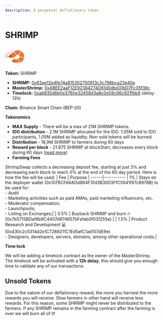 ```yaml
---
description: A perpetual deflationary token
---
```


# SHRIMP

![SHRIMP Logo](../.gitbook/assets/shrimp.svg)

**Token:** SHRIMP

- **SHRIMP:** [0x62ee12e4fe74a815302750913c3c796bca23e40e](https://bscscan.com/address/0x62ee12e4fe74a815302750913c3c796bca23e40e)
- **MasterShrimp:** [0xABEE2aaF12E92384274D61d0dbd31bD7Fc35f38c](https://bscscan.com/address/0xABEE2aaF12E92384274D61d0dbd31bD7Fc35f38c)
- **Timelock:** [0xa6835d6b0e3760e32458d3a8c0e59c96c921fbb9](https://bscscan.com/address/0xa6835d6b0e3760e32458d3a8c0e59c96c921fbb9) (delay: 12h)

**Chain:** Binance Smart Chain \(BEP-20\)

**Tokenomics**

- **MAX Supply** - There will be a max of 21M SHRIMP tokens.
- **IDO distribution** - 2.1M SHRIMP allocated for the IDO. 1.05M sold to IDO participants, 1.05M added as liquidity. Non sold tokens will be burned.
- **Distribution** - 18,9M SHRIMP to farmers during 60 days
- **Reward per block** - 21.875 SHRIMP at blockStart, decreases every block during 60 days ([read more](deflationary-token.md))
- **Farming Fees**

ShrimpSwap collects a decreasing deposit fee, starting at just 3% and decreasing each block to reach 0% at the end of the 60 day period. Here is how the fee will be used:
| Fee | Purpose |
------|-----------
| 1%  | Stays on the deployer wallet (0x1076CFA6ADd884F3fd3B3003FfC5941f97c8978B) to be used for: <br> - Audit <br> - Marketing activities such as paid AMAs, paid marketing influencers, etc. <br> - Moderator compensation; <br> - Launchpools; <br> - Listing on Exchanges;|
| 0.5% | Buyback SHRIMP and burn 🔥 (0x7b5715BDaf8b9C4407d974657bFa1eb0f03f255e) |
| 1.5% | Product Research and Development 💻 (0x430c2c5314d2e1C7289211C1Ed5afC1ad107dE9e) <br> - Designers, developers, servers, domains, among other operational costs.|

**Time lock**

We will be adding a timelock contract as the owner of the MasterShrimp. The timelock will be activated with a **12h delay**, this should give you enough time to validate any of our transactions.

## Unsold Tokens

Due to the nature of our deflationary reward, the more you harvest the more rewards you will receive. Slow farmers in other hand will receive less rewards.
For this reason, some SHRIMP might never be distributed to the farmers. If any SHRIMP remains in the farming contract after the farming is over we will burn all of it!
